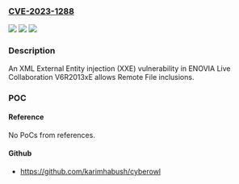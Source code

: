 ### [CVE-2023-1288](https://cve.mitre.org/cgi-bin/cvename.cgi?name=CVE-2023-1288)
![](https://img.shields.io/static/v1?label=Product&message=ENOVIA%20Live%20Collaboration&color=blue)
![](https://img.shields.io/static/v1?label=Version&message=V6R2013xE%3C%20V6R2013xE%20FP.CFA.2240%20&color=brighgreen)
![](https://img.shields.io/static/v1?label=Vulnerability&message=CWE-611%20Improper%20Restriction%20of%20XML%20External%20Entity%20Reference&color=brighgreen)

### Description

An XML External Entity injection (XXE) vulnerability in ENOVIA Live Collaboration V6R2013xE allows Remote File inclusions.

### POC

#### Reference
No PoCs from references.

#### Github
- https://github.com/karimhabush/cyberowl

